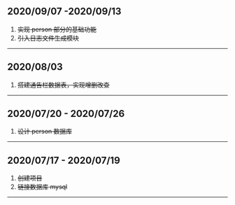 ## 2020/09/07 -2020/09/13 
1. ~~实现 person 部分的基础功能~~
2. ~~引入日志文件生成模块~~

***

## 2020/08/03
1. ~~搭建通告栏数据表，实现增删改查~~

****

## 2020/07/20 - 2020/07/26
1. ~~设计 person 数据库~~

****

## 2020/07/17 - 2020/07/19

1. ~~创建项目~~
2. ~~链接数据库 mysql~~

****